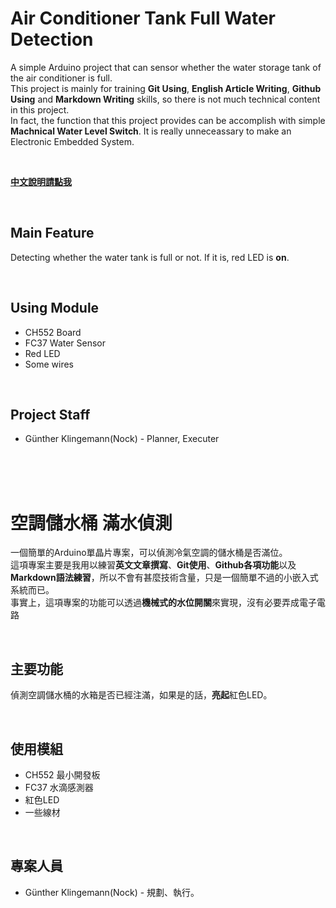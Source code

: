 # **Air Conditioner Tank Full Water Detection**
A simple Arduino project that can sensor whether the water storage tank of the air conditioner is full.  
This project is mainly for training **Git Using**, **English Article Writing**, **Github Using** and **Markdown Writing** skills, so there is not much technical content in this project.  
In fact, the function that this project provides can be accomplish with simple **Machnical Water Level Switch**. It is really unneceassary to make an Electronic Embedded System.

</br>

[**中文說明請點我**](#空調儲水桶-滿水偵測)

</br>

## **Main Feature**
Detecting whether the water tank is full or not. If it is, red LED is **on**.

</br>

## **Using Module**
* CH552 Board
* FC37 Water Sensor
* Red LED
* Some wires

</br>


## **Project Staff**
* Günther Klingemann(Nock) - Planner, Executer

</br>

</br>

</br>

# **空調儲水桶 滿水偵測**
一個簡單的Arduino單晶片專案，可以偵測冷氣空調的儲水桶是否滿位。  
這項專案主要是我用以練習**英文文章撰寫**、**Git使用**、**Github各項功能**以及**Markdown語法練習**，所以不會有甚麼技術含量，只是一個簡單不過的小嵌入式系統而已。  
事實上，這項專案的功能可以透過**機械式的水位開關**來實現，沒有必要弄成電子電路

</br>

## **主要功能**
偵測空調儲水桶的水箱是否已經注滿，如果是的話，**亮起**紅色LED。

</br>

## **使用模組**
* CH552 最小開發板
* FC37 水滴感測器
* 紅色LED
* 一些線材
  
</br>

## **專案人員**
* Günther Klingemann(Nock) - 規劃、執行。